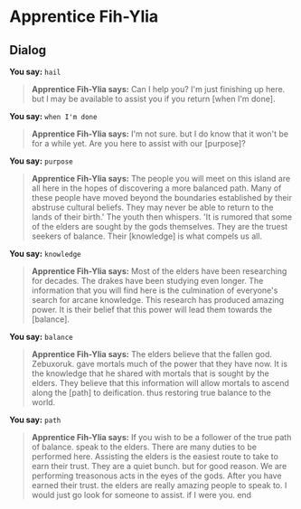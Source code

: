 # Apprentice Fih-Ylia
## Dialog

**You say:** `hail`



>**Apprentice Fih-Ylia says:** Can I help you?  I'm just finishing up here. but I may be available to assist you if you return [when I'm done].

**You say:** `when I'm done`



>**Apprentice Fih-Ylia says:** I'm not sure. but I do know that it won't be for a while yet. Are you here to assist with our [purpose]?

**You say:** `purpose`



>**Apprentice Fih-Ylia says:** The people you will meet on this island are all here in the hopes of discovering a more balanced path.  Many of these people have moved beyond the boundaries established by their abstruse cultural beliefs.  They may never be able to return to the lands of their birth.'  The youth then whispers. 'It is rumored that some of the elders are sought by the gods themselves.  They are the truest seekers of balance.  Their [knowledge] is what compels us all.

**You say:** `knowledge`



>**Apprentice Fih-Ylia says:** Most of the elders have been researching for decades.  The drakes have been studying even longer.  The information that you will find here is the culmination of everyone's search for arcane knowledge.  This research has produced amazing power.  It is their belief that this power will lead them towards the [balance].

**You say:** `balance`



>**Apprentice Fih-Ylia says:** The elders believe that the fallen god. Zebuxoruk. gave mortals much of the power that they have now.  It is the knowledge that he shared with mortals that is sought by the elders.  They believe that this information will allow mortals to ascend along the [path] to deification. thus restoring true balance to the world.

**You say:** `path`



>**Apprentice Fih-Ylia says:** If you wish to be a follower of the true path of balance. speak to the elders.  There are many duties to be performed here.  Assisting the elders is the easiest route to take to earn their trust.  They are a quiet bunch. but for good reason.  We are performing treasonous acts in the eyes of the gods.  After you have earned their trust. the elders are really amazing people to speak to.  I would just go look for someone to assist. if I were you.
end
